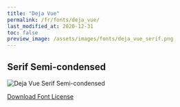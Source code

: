 ```yaml
---
title: "Deja Vue"
permalink: /fr/fonts/deja_vue/
last_modified_at: 2020-12-31
toc: false
preview_image: /assets/images/fonts/deja_vue_serif.png
---
```

## Serif Semi-condensed

![Deja Vue Serif Semi-condensed](/assets/images/fonts/deja_vue_serif.png)

[Download Font License](https://github.com/inkstitch/inkstitch/tree/main/fonts/dejavuefont/LICENSE)

